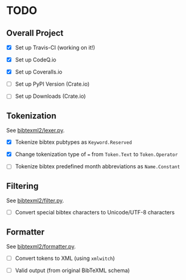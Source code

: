 # TODO


## Overall Project

- [x] Set up Travis-CI (working on it!)
- [x] Set up CodeQ.io
- [x] Set up Coveralls.io
- [ ] Set up PyPI Version (Crate.io)
- [ ] Set up Downloads (Crate.io)


## Tokenization 

See [bibtexml2/lexer.py](bibtexml2/lexer.py).

- [x] Tokenize bibtex pubtypes as `Keyword.Reserved`
- [x] Change tokenization type of `=` from `Token.Text` to `Token.Operator`
- [ ] Tokenize bibtex predefined month abbreviations as `Name.Constant`


## Filtering

See [bibtexml2/filter.py](bibtexml2/filter.py).

- [ ] Convert special bibtex characters to Unicode/UTF-8 characters


## Formatter

See [bibtexml2/formatter.py](bibtexml2/formatter.py).

- [ ] Convert tokens to XML (using `xmlwitch`)
- [ ] Valid output (from original BibTeXML schema)



<!-- ## Style -->
<!-- - [ ]  -->